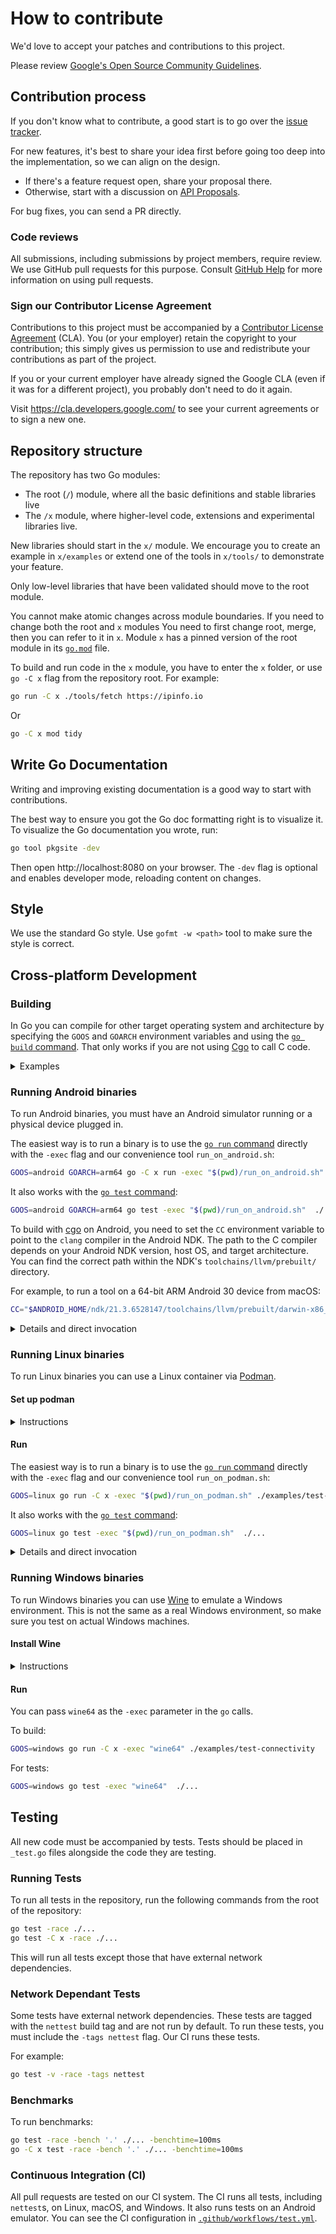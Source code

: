 # How to contribute

We'd love to accept your patches and contributions to this project.

Please review [Google's Open Source Community Guidelines](https://opensource.google/conduct/).

## Contribution process

If you don't know what to contribute, a good start is to go over the [issue tracker](https://github.com/Jigsaw-Code/outline-sdk/issues).

For new features, it's best to share your idea first before going too deep into the implementation,
so we can align on the design.

* If there's a feature request open, share your proposal there.
* Otherwise, start with a discussion on [API Proposals](https://github.com/Jigsaw-Code/outline-sdk/discussions/categories/api-proposals).

For bug fixes, you can send a PR directly.

### Code reviews

All submissions, including submissions by project members, require review. We
use GitHub pull requests for this purpose. Consult
[GitHub Help](https://help.github.com/articles/about-pull-requests/) for more
information on using pull requests.

### Sign our Contributor License Agreement

Contributions to this project must be accompanied by a
[Contributor License Agreement](https://cla.developers.google.com/about) (CLA).
You (or your employer) retain the copyright to your contribution; this simply
gives us permission to use and redistribute your contributions as part of the
project.

If you or your current employer have already signed the Google CLA (even if it
was for a different project), you probably don't need to do it again.

Visit <https://cla.developers.google.com/> to see your current agreements or to
sign a new one.

## Repository structure

The repository has two Go modules:

* The root (`/`) module, where all the basic definitions and stable libraries live
* The `/x` module, where higher-level code, extensions and experimental libraries live.

New libraries should start in the `x/` module. We encourage you to create an example in `x/examples` or extend
one of the tools in `x/tools/` to demonstrate your feature.

Only low-level libraries that have been validated should move to the root module.

You cannot make atomic changes across module boundaries. If you need to change both the root and `x` modules
You need to first change root, merge, then you can refer to it in `x`.
Module `x` has a pinned version of the root module in its [`go.mod`](./x/go.mod) file.

To build and run code in the `x` module, you have to enter the `x` folder, or use `go -C x` flag from the repository root.
For example:

```sh
go run -C x ./tools/fetch https://ipinfo.io
```

Or

```sh
go -C x mod tidy
```

## Write Go Documentation

Writing and improving existing documentation is a good way to start with contributions.

The best way to ensure you got the Go doc formatting right is to visualize it.
To visualize the Go documentation you wrote, run:

```sh
go tool pkgsite -dev
```

Then open http://localhost:8080 on your browser. The `-dev` flag is optional and enables developer mode, reloading content on changes.

## Style

We use the standard Go style. Use `gofmt -w <path>` tool to make sure the style is correct.

## Cross-platform Development

### Building

In Go you can compile for other target operating system and architecture by specifying the `GOOS` and `GOARCH` environment variables and using the [`go build` command](https://pkg.go.dev/cmd/go#hdr-Compile_packages_and_dependencies). That only works if you are not using [Cgo](https://pkg.go.dev/cmd/cgo) to call C code.

<details>
  <summary>Examples</summary>

MacOS example:

```console
% GOOS=darwin go build -C x -o ./bin/ ./examples/test-connectivity 
% file ./x/bin/test-connectivity 
./x/bin/test-connectivity: Mach-O 64-bit executable x86_64
```

Linux example:

```console
% GOOS=linux go build -C x -o ./bin/ ./examples/test-connectivity 
% file ./x/bin/test-connectivity                      
./x/bin/test-connectivity: ELF 64-bit LSB executable, x86-64, version 1 (SYSV), statically linked, Go BuildID=n0WfUGLum4Y6OpYxZYuz/lbtEdv_kvyUCd3V_qOqb/CC_6GAQqdy_ebeYTdn99/Tk_G3WpBWi8vxqmIlIuU, with debug_info, not stripped
```

Windows example:

```console
% GOOS=windows go build -C x -o ./bin/ ./examples/test-connectivity 
% file ./x/bin/test-connectivity.exe 
./x/bin/test-connectivity.exe: PE32+ executable (console) x86-64 (stripped to external PDB), for MS Windows
```

</details>

### Running Android binaries

To run Android binaries, you must have an Android simulator running or a physical device plugged in.

The easiest way is to run a binary is to use the [`go run` command](https://pkg.go.dev/cmd/go#hdr-Compile_and_run_Go_program) directly with the `-exec` flag and our convenience tool `run_on_android.sh`:

```sh
GOOS=android GOARCH=arm64 go -C x run -exec "$(pwd)/run_on_android.sh" ./tools/resolve --resolver 8.8.8.8 example.com
```

It also works with the [`go test` command](https://pkg.go.dev/cmd/go#hdr-Test_packages):

```sh
GOOS=android GOARCH=arm64 go test -exec "$(pwd)/run_on_android.sh"  ./...
```

To build with [cgo](https://pkg.go.dev/cmd/cgo) on Android, you need to set the `CC` environment variable to point to the `clang` compiler in the Android NDK.
The path to the C compiler depends on your Android NDK version, host OS, and target architecture. You can find the correct path within the NDK's `toolchains/llvm/prebuilt/` directory.

For example, to run a tool on a 64-bit ARM Android 30 device from macOS:

```sh
CC="$ANDROID_HOME/ndk/21.3.6528147/toolchains/llvm/prebuilt/darwin-x86_64/bin/aarch64-linux-android30-clang" CGO_ENABLED=1 GOOS=android GOARCH=arm64 go -C x run -exec "$(pwd)/run_on_android.sh" ./tools/fetch "https://example.com"
```


<details>
  <summary>Details and direct invocation</summary>

The `run_on_android.sh` script uses the [Android Debug Bridge (`adb`)](https://developer.android.com/tools/adb) to run the binary on a connected Android device (physical or emulator). You must have `adb` in your `PATH`. You can check for connected devices using `adb devices`:

```console
% adb devices
List of devices attached
emulator-5554	device
```

The script will:
1. Push the binary to a temporary location on the device (`/data/local/tmp/test/`).
2. Execute the binary on the device with the provided arguments.
3. Remove the binary from the device after execution.

</details>

### Running Linux binaries

To run Linux binaries you can use a Linux container via [Podman](https://podman.io/).

#### Set up podman
<details>
  <summary>Instructions</summary>

[Install Podman](https://podman.io/docs/installation) (once). On macOS:

```sh
brew install podman
```

Create the podman service VM (once) with the [`podman machine init` command](https://docs.podman.io/en/latest/markdown/podman-machine-init.1.html):

```sh
podman machine init
```

Start the VM with the [`podman machine start` command](https://docs.podman.io/en/latest/markdown/podman-machine-start.1.html), after every time it is stopped:

```sh
podman machine start
```

You can see the VM running with the [`podman machine list` command](https://docs.podman.io/en/latest/markdown/podman-machine-list.1.html):

```console
% podman machine list
NAME                     VM TYPE     CREATED        LAST UP            CPUS        MEMORY      DISK SIZE
podman-machine-default*  qemu        3 minutes ago  Currently running  1           2.147GB     107.4GB
```

When you are done with development, you can stop the machine with the [`podman machine stop` command](https://docs.podman.io/en/latest/markdown/podman-machine-stop.1.html):

```sh
podman machine stop
```

</details>

#### Run

The easiest way is to run a binary is to use the [`go run` command](https://pkg.go.dev/cmd/go#hdr-Compile_and_run_Go_program) directly with the `-exec` flag and our convenience tool `run_on_podman.sh`:

```sh
GOOS=linux go run -C x -exec "$(pwd)/run_on_podman.sh" ./examples/test-connectivity
```

It also works with the [`go test` command](https://pkg.go.dev/cmd/go#hdr-Test_packages):

```sh
GOOS=linux go test -exec "$(pwd)/run_on_podman.sh"  ./...
```

<details>
  <summary>Details and direct invocation</summary>

The `run_on_podman.sh` script uses the [`podman run` command](https://docs.podman.io/en/latest/markdown/podman-run.1.html) and a minimal ["distroless" container image](https://github.com/GoogleContainerTools/distroless) to run the binary you want:

```sh
podman run --arch $(uname -m) --rm -it -v "${bin}":/outline/bin gcr.io/distroless/static-debian11 /outline/bin "$@"
```

You can also use `podman run` directly to run a pre-built binary:

```console
% podman run --rm -it -v ./x/bin:/outline gcr.io/distroless/static-debian11 /outline/test-connectivity
Usage of /outline/test-connectivity:
  -domain string
        Domain name to resolve in the test (default "example.com.")
  -key string
        Outline access key
  -proto string
        Comma-separated list of the protocols to test. Muse be "tcp", "udp", or a combination of them (default "tcp,udp")
  -resolver string
        Comma-separated list of addresses of DNS resolver to use for the test (default "8.8.8.8,2001:4860:4860::8888")
  -v    Enable debug output
```

Flags explanation:

* `--rm`: Remove container (and pod if created) after exit
* `-i` (interactive): Keep STDIN open even if not attached
* `-t` (tty): Allocate a pseudo-TTY for container
* `-v` (volume): Bind mount a volume into the container. Volume source will be on the server machine, not the client

</details>

### Running Windows binaries

To run Windows binaries you can use [Wine](https://en.wikipedia.org/wiki/Wine_(software)) to emulate a Windows environment.
This is not the same as a real Windows environment, so make sure you test on actual Windows machines.

#### Install Wine

<details>
  <summary>Instructions</summary>

Follow the instructions at https://wiki.winehq.org/Download.

On macOS:

```sh
brew tap homebrew/cask-versions
brew install --cask --no-quarantine wine-stable
```

After installation, `wine64` should be on your `PATH`. Check with `wine64 --version`:

```sh
wine64 --version
```

</details>

#### Run

You can pass `wine64` as the `-exec` parameter in the `go` calls.

To build:

```sh
GOOS=windows go run -C x -exec "wine64" ./examples/test-connectivity
```

For tests:

```sh
GOOS=windows go test -exec "wine64"  ./...
```

## Testing

All new code must be accompanied by tests. Tests should be placed in `_test.go` files alongside the code they are testing.

### Running Tests

To run all tests in the repository, run the following commands from the root of the repository:

```sh
go test -race ./...
go test -C x -race ./...
```

This will run all tests except those that have external network dependencies.

### Network Dependant Tests

Some tests have external network dependencies. These tests are tagged with the `nettest` build tag and are not run by default. To run these tests, you must include the `-tags nettest` flag. Our CI runs these tests.

For example:

```sh
go test -v -race -tags nettest
```

### Benchmarks

To run benchmarks:

```sh
go test -race -bench '.' ./... -benchtime=100ms
go -C x test -race -bench '.' ./... -benchtime=100ms
```

### Continuous Integration (CI)

All pull requests are tested on our CI system. The CI runs all tests, including `nettest`s, on Linux, macOS, and Windows. It also runs tests on an Android emulator. You can see the CI configuration in [`.github/workflows/test.yml`](.github/workflows/test.yml).
